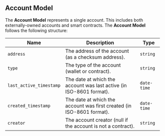 ## Account Model

The **Account Model** represents a single account. This includes both externally-owned accounts and smart contracts. The **Account Model** follows the following structure:

| Name                    | Description                                                           | Type         |
| ----------------------- | --------------------------------------------------------------------- | ------------ | 
| `address`               | The address of the account (as a checksum address).                   | `string`     |
| `type`                  | The type of the account (wallet or contract).                         | `string`     |
| `last_active_timestamp` | The date at which the account was last active (in ISO-8601 format).   | `date-time`  |
| `created_timestamp`     | The date at which the account was first created (in ISO-8601 format). | `date-time`  |
| `creator`               | The account creator (null if the account is not a contract).          | `string`     |